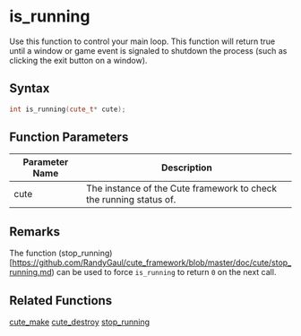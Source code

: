 # is_running

Use this function to control your main loop. This function will return true until a window or game event is signaled to shutdown the process (such as clicking the exit button on a window).

## Syntax

```cpp
int is_running(cute_t* cute);
```

## Function Parameters

Parameter Name | Description
--- | ---
cute | The instance of the Cute framework to check the running status of.

## Remarks

The function (stop_running)[https://github.com/RandyGaul/cute_framework/blob/master/doc/cute/stop_running.md) can be used to force `is_running` to return `0` on the next call.

## Related Functions

[cute_make](https://github.com/RandyGaul/cute_framework/blob/master/doc/cute/cute_make.md)
[cute_destroy](https://github.com/RandyGaul/cute_framework/blob/master/doc/cute/cute_destroy.md)
[stop_running](https://github.com/RandyGaul/cute_framework/blob/master/doc/cute/stop_running.md)
